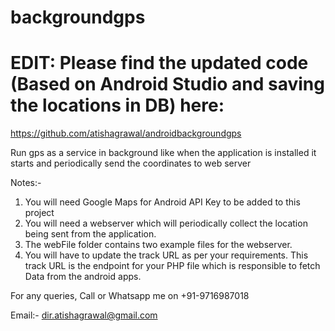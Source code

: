 # backgroundgps

# EDIT: Please find the updated code (Based on Android Studio and saving the locations in DB) here:

https://github.com/atishagrawal/androidbackgroundgps

Run gps as a service in background like when the application is installed it starts and periodically send the coordinates to web server

Notes:-
  1. You will need Google Maps for Android API Key to be added to this project
  2. You will need a webserver which will periodically collect the location being sent from the application.
  3. The webFile folder contains two example files for the webserver.
  4. You will have to update the track URL as per your requirements. This track URL is the endpoint for your PHP file which is responsible to fetch Data from the android apps.
  
For any queries, 
Call or Whatsapp me on
+91-9716987018

Email:-
dir.atishagrawal@gmail.com
